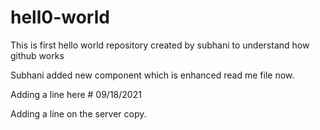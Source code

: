 # hell0-world
This is first hello world repository created by subhani to understand how github works

Subhani added new component which is enhanced read me file now.

Adding a line here # 09/18/2021

Adding a line on the server copy.
